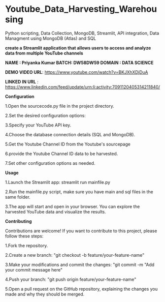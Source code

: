 # Youtube_Data_Harvesting_Warehousing
Python scripting, Data Collection, MongoDB, Streamlit, API integration, Data Managment using MongoDB (Atlas) and SQL

**create a Streamlit application that allows users to access and analyze data from multiple YouTube channels**

**NAME : Priyanka Kumar
BATCH: DW58DW59
DOMAIN : DATA SCIENCE**

**DEMO VIDEO URL**: https://www.youtube.com/watch?v=BKJXhXDjDuA

**LINKED IN URL** : https://www.linkedin.com/feed/update/urn:li:activity:7091120405314211840/


**Configuration**

1.Open the sourcecode.py file in the project directory.

2.Set the desired configuration options:

3.Specify your YouTube API key.

4.Choose the database connection details (SQL and MongoDB).

5.Get the Youtube Channel ID from the Youtube's sourcepage

6.provide the Youtube Channel ID data to be harvested.

7.Set other configuration options as needed.

**Usage**

1.Launch the Streamlit app: streamlit run mainfile.py

2.Run the mainfile.py script, make sure you have main and sql files in the same folder.

3.The app will start and open in your browser. You can explore the harvested YouTube data and visualize the results.

**Contributing**

Contributions are welcome! If you want to contribute to this project, please follow these steps:

1.Fork the repository.

2.Create a new branch: "git checkout -b feature/your-feature-name"

3.Make your modifications and commit the changes: "git commit -m "Add your commit message here"

4.Push your branch: "git push origin feature/your-feature-name"

5.Open a pull request on the GitHub repository, explaining the changes you made and why they should be merged.
